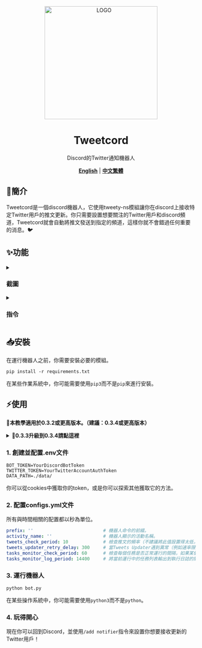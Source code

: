 <div align="center">

<img alt="LOGO" src="https://i.imgur.com/WKXJDZL.png" width="300" height="300" />
  
# Tweetcord

Discord的Twitter通知機器人

[**English**](./README.md) | [**中文繁體**](./README_zh.md)

</div>

## 📝簡介

Tweetcord是一個discord機器人，它使用tweety-ns模組讓你在discord上接收特定Twitter用戶的推文更新。你只需要設置想要關注的Twitter用戶和discord頻道，Tweetcord就會自動將推文發送到指定的頻道，這樣你就不會錯過任何重要的消息。🐦

## ✨功能

<details>
   <summary>

### 截圖

   </summary>
👇當你關注的用戶發布了新的推文，你的伺服器也會收到通知。

![](https://i.imgur.com/SXITM0a.png)

</details>

<details>
   <summary>

### 指令

   </summary>

👉 `/add notifier` `username` `channel` | `mention`

| 參數 | 類型 | 描述 |
| --------- | ----- | ----------- |
| `username` | str | 你想要開啟通知的Twitter用戶的用戶名 |
| `channel` | discord.TextChannel | 機器人發送通知的頻道 |
| `mention` | discord.Role | 通知時提及的身分組 |

👉 `/remove notifier` `username` `channel`

| 參數 | 類型 | 描述 |
| --------- | ----- | ----------- |
| `username` | str | 你想要關閉通知的Twitter用戶的用戶名 |
| `channel` | discord.TextChannel | 設置為發送通知的頻道 |

</details>

## 📥安裝

在運行機器人之前，你需要安裝必要的模組。

```shell
pip install -r requirements.txt
```

在某些作業系統中，你可能需要使用`pip3`而不是`pip`來進行安裝。

## ⚡使用

**📢本教學適用於0.3.2或更高版本。（建議：0.3.4或更高版本）**

<details>
   <summary><b>📌0.3.3升級到0.3.4請點這裡</b></summary>

因為資料庫結構更新因此必須使用以下程式碼更新資料庫結構。

```py
from dotenv import load_dotenv
import os
import sqlite3

load_dotenv()

conn = sqlite3.connect(f"{os.getenv('DATA_PATH')}tracked_accounts.db")
cursor = conn.cursor()

cursor.execute('ALTER TABLE notification ADD enabled INTEGER DEFAULT 1')

conn.commit()
conn.close()
```

</details>

### 1. 創建並配置.env文件

```env
BOT_TOKEN=YourDiscordBotToken
TWITTER_TOKEN=YourTwitterAccountAuthToken
DATA_PATH=./data/
```

你可以從cookies中獲取你的token，或是你可以探索其他獲取它的方法。

### 2. 配置configs.yml文件

所有與時間相關的配置都以秒為單位。

```yml
prefix: ''                          # 機器人命令的前綴。
activity_name: ''                   # 機器人顯示的活動名稱。
tweets_check_period: 10             # 檢查推文的頻率（不建議將此值設置得太低，以避免速率限制）。
tweets_updater_retry_delay: 300     # 當Tweets Updater遇到異常（例如速率限制）時的重試間隔。
tasks_monitor_check_period: 60      # 檢查每個任務是否正常運行的間隔，如果某個任務停止了，嘗試重新啟動。
tasks_monitor_log_period: 14400     # 將當前運行中的任務列表輸出到執行日誌的間隔。
```

### 3. 運行機器人

```shell
python bot.py
```

在某些操作系統中，你可能需要使用`python3`而不是`python`。

### 4. 玩得開心

現在你可以回到Discord，並使用`/add notifier`指令來設置你想要接收更新的Twitter用戶！
